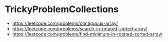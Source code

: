 # TrickyProblemCollections

* https://leetcode.com/problems/contiguous-array/
* https://leetcode.com/problems/search-in-rotated-sorted-array/
* https://leetcode.com/problems/find-minimum-in-rotated-sorted-array/
